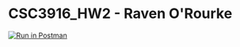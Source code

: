 # CSC3916_HW2 - Raven O'Rourke

[![Run in Postman](https://run.pstmn.io/button.svg)](https://app.getpostman.com/run-collection/07c3eb27f2ce95b73f05#?env%5BHW2%5D=W3sia2V5IjoidG9rZW4iLCJ2YWx1ZSI6IkpXVCBleUpoYkdjaU9pSklVekkxTmlJc0luUjVjQ0k2SWtwWFZDSjkuZXlKcFpDSTZJbVUzWkdVNE5UYzBZakV5WlRjeFkyUTNNVEZoWVdFM09XVmhZMkZoWldabU1UUTJPVFpoT1RVaUxDSjFjMlZ5Ym1GdFpTSTZJbEpoZG1WdUlpd2lhV0YwSWpveE5qRTBORFUwTURBd2ZRLnpKYmxVWjlaUzJjZEJFRFFmaFh2OXlGcEIwTlU0Smh6UGdlMF9YRjk4T0EiLCJlbmFibGVkIjp0cnVlfV0=)